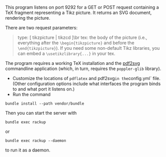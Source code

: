 This program listens on port 9292 for a GET or POST request containing a TeX fragment representing a Tikz picture. It returns an SVG document, rendering the picture.

There are two request parameters:

> type: [ tikzpicture | tikzcd ]\br
> tex:  the body of the picture (i.e., everything after the `\begin{tikzpicture}` and before the
  `\end{tikzpicture}`). If you need some non-default Tikz libraries, you can embed a `\usetikzlibrary{...}` in your tex.

The program requires a working TeX installation and the [pdf2svg](http://www.cityinthesky.co.uk/opensource/pdf2svg/) commandline application (which, in turn, requires the `poppler-glib` library).

* Customize the locations of `pdflatex` and pdf2svg` in the `config.yml` file. (Other configuration options include what interfaces the program binds to and what port it listens on.)
* Run the command
~~~~~
bundle install --path vendor/bundle
~~~~~

Then you can start the server with
~~~~~
bundle exec rackup
~~~~~
or
~~~~~
bundle exec rackup --daemon
~~~~~
to run it as a daemon.